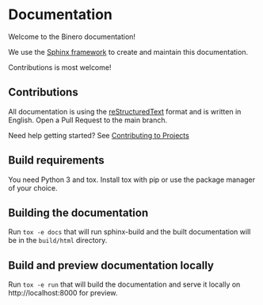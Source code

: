 # Documentation

Welcome to the Binero documentation!

We use the [Sphinx framework](https://www.sphinx-doc.org/en/master/) to create and maintain this documentation.

Contributions is most welcome!

## Contributions

All documentation is using the [reStructuredText](https://www.sphinx-doc.org/en/master/usage/restructuredtext/basics.html) format
and is written in English. Open a Pull Request to the main branch.

Need help getting started? See [Contributing to Projects](https://docs.github.com/en/get-started/quickstart/contributing-to-projects)

## Build requirements

You need Python 3 and tox. Install tox with pip or use the package manager of your choice.

## Building the documentation

Run ``tox -e docs`` that will run sphinx-build and the built documentation
will be in the ``build/html`` directory.

## Build and preview documentation locally

Run ``tox -e run`` that will build the documentation and serve it locally
on http://localhost:8000 for preview.
